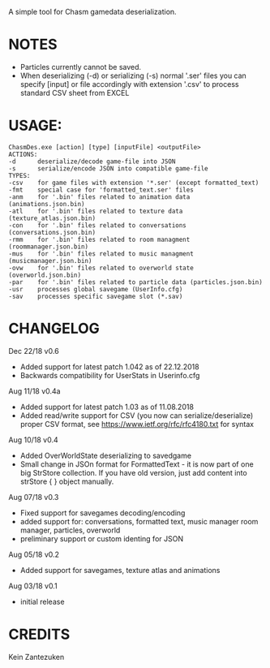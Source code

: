 A simple tool for Chasm gamedata deserialization.

# NOTES
* Particles currently cannot be saved.
* When deserializing (-d) or serializing (-s) normal '.ser'
  files you can specify [input] or <output> file accordingly
  with  extension '.csv' to process standard CSV sheet from EXCEL

# USAGE:
```
ChasmDes.exe [action] [type] [inputFile] <outputFile>
ACTIONS:
-d      deserialize/decode game-file into JSON
-s      serialize/encode JSON into compatible game-file
TYPES:
-csv    for game files with extension '*.ser' (except formatted_text)
-fmt    special case for 'formatted_text.ser' files
-anm    for '.bin' files related to animation data (animations.json.bin)
-atl    for '.bin' files related to texture data (texture_atlas.json.bin)
-con    for '.bin' files related to conversations (conversations.json.bin)
-rmm    for '.bin' files related to room managment (roommanager.json.bin)
-mus    for '.bin' files related to music managment (musicmanager.json.bin)
-ovw    for '.bin' files related to overworld state (overworld.json.bin)
-par    for '.bin' files related to particle data (particles.json.bin)
-usr    processes global savegame (UserInfo.cfg)
-sav    processes specific savegame slot (*.sav)
```

# CHANGELOG
Dec 22/18 v0.6
- Added support for latest patch 1.042 as of 22.12.2018
- Backwards compatibility for UserStats in Userinfo.cfg

Aug 11/18 v0.4a
- Added support for latest patch 1.03 as of 11.08.2018
- Added read/write support for CSV (you now can serialize/deserialize)
  proper CSV format, see https://www.ietf.org/rfc/rfc4180.txt for syntax

Aug 10/18 v0.4
- Added OverWorldState deserializing to savedgame
- Small change in JSOn format for FormattedText - it is now part
  of one big StrStore collection. If you have old version, just
  add content into strStore { } object manually.

Aug 07/18 v0.3
- Fixed support for savegames decoding/encoding
- added support for: conversations, formatted text, music manager
  room manager, particles, overworld
- preliminary support or custom identing for JSON

Aug 05/18 v0.2
- Added support for savegames, texture atlas and animations

Aug 03/18 v0.1
- initial release

# CREDITS
Kein Zantezuken  
